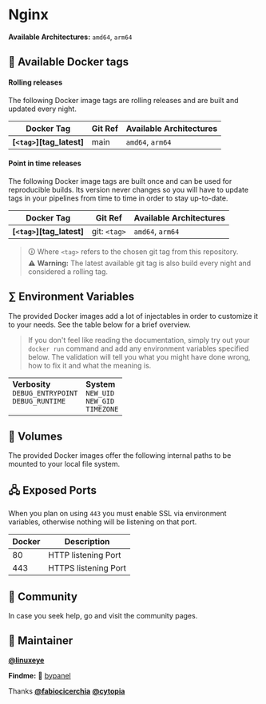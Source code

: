 # Nginx

**Available Architectures:**  `amd64`, `arm64`

## 🐋 Available Docker tags


#### Rolling releases

The following Docker image tags are rolling releases and are built and updated every night.


| Docker Tag                       |    Git Ref   |  Available Architectures    |
|----------------------------------|--------------|-----------------------------|
| **[`<tag>`][tag_latest]**        |      main    |      `amd64`, `arm64`       |


#### Point in time releases

The following Docker image tags are built once and can be used for reproducible builds. Its version never changes so you will have to update tags in your pipelines from time to time in order to stay up-to-date.

| Docker Tag                       | Git Ref      |  Available Architectures    |
|----------------------------------|--------------|-----------------------------|
| **[`<tag>`][tag_latest]**        | git: `<tag>` |      `amd64`, `arm64`       |

> 🛈 Where `<tag>` refers to the chosen git tag from this repository.<br/>
> ⚠ **Warning:** The latest available git tag is also build every night and considered a rolling tag.


## ∑ Environment Variables

The provided Docker images add a lot of injectables in order to customize it to your needs. See the table below for a brief overview.

>
> If you don't feel like reading the documentation, simply try out your `docker run` command and add
> any environment variables specified below. The validation will tell you what you might have done wrong,
> how to fix it and what the meaning is.

<table>
 <tr valign="top" style="vertical-align:top">
  <td>
   <strong>Verbosity</strong><br/>
   <code>DEBUG_ENTRYPOINT</a></code><br/>
   <code>DEBUG_RUNTIME</a></code><br/>
  </td>
  <td>
   <strong>System</strong><br/>
   <code>NEW_UID</a></code><br/>
   <code>NEW_GID</a></code><br/>
   <code>TIMEZONE</a></code><br/>
  </td>
 </tr>
</table>


## 📂 Volumes

The provided Docker images offer the following internal paths to be mounted to your local file system.

## 🖧 Exposed Ports

When you plan on using `443` you must enable SSL via environment variables, otherwise nothing will be listening on that port.

| Docker | Description |
|--------|-------------|
| 80     | HTTP listening Port |
| 443    | HTTPS listening Port |

## 👫 Community

In case you seek help, go and visit the community pages.


## 🧘 Maintainer

**[@linuxeye](https://github.com/linuxeye)**

**Findme:**
**🐋** [bypanel](https://hub.docker.com/r/bypanel/)

Thanks **[@fabiocicerchia](https://github.com/fabiocicerchia)** **[@cytopia](https://github.com/cytopia)**
